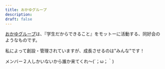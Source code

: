 ```yaml
---
title: おかゆグループ
description: 
draft: false
---
```

[おかゆグループ](https://okayugroup.com)は、『学生だからできること』をモットーに活動する、同好会のようなものです。

私によって創設・管理されていますが、成長させるのは"みんな"です！

メンバー２人しかいないから誰か来てくれ〜(´；ω；｀)